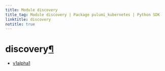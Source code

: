 ```yaml
---
title: Module discovery
title_tag: Module discovery | Package pulumi_kubernetes | Python SDK
linktitle: discovery
notitle: true
---
```


<div class="section" id="discovery">
<h1>discovery<a class="headerlink" href="#discovery" title="Permalink to this headline">¶</a></h1>
<div class="toctree-wrapper compound">
<ul>
<li class="toctree-l1"><a class="reference internal" href="v1alpha1/">v1alpha1</a></li>
</ul>
</div>
</div>
